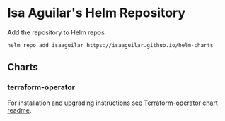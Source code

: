 # Isa Aguilar's Helm Repository

Add the repository to Helm repos:

```bash
helm repo add isaaguilar https://isaaguilar.github.io/helm-charts
```

## Charts

### terraform-operator

For installation and upgrading instructions see [Terraform-operator chart readme](https://github.com/isaaguilar/helm-charts/blob/master/charts/terraform-operator/README.md).

